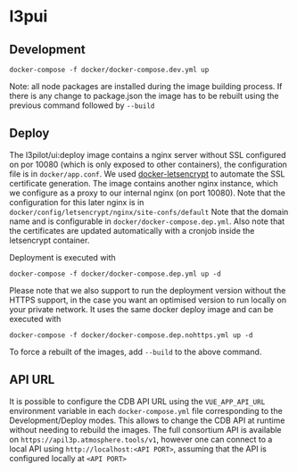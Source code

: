 # l3pui

## Development
```
docker-compose -f docker/docker-compose.dev.yml up
```
Note: all node packages are installed during the image building process. If there is any change to package.json the image has to be rebuilt using the previous command followed by `--build`

## Deploy
The l3pilot/ui:deploy image contains a nginx server without SSL configured on por 10080 (which is only exposed to other containers), the configuration file is in `docker/app.conf`.
We used [docker-letsencrypt](https://github.com/linuxserver/docker-letsencrypt) to automate the SSL certificate generation. The image contains another nginx instance, which we configure as a proxy to our internal nginx (on port 10080). Note that the configuration for this later nginx is in `docker/config/letsencrypt/nginx/site-confs/default`
Note that the domain name and is configurable in `docker/docker-compose.dep.yml`. Also note that the certificates are updated automatically with a cronjob inside the letsencrypt container.

Deployment is executed with
```
docker-compose -f docker/docker-compose.dep.yml up -d
```

Please note that we also support to run the deployment version without the HTTPS support, in the case you want an optimised version to run locally on your private network.
It uses the same docker deploy image and can be executed with
```
docker-compose -f docker/docker-compose.dep.nohttps.yml up -d
```

To force a rebuilt of the images, add `--build` to the above command.

## API URL
It is possible to configure the CDB API URL using the `VUE_APP_API_URL` environment variable in each `docker-compose.yml` file corresponding to the Development/Deploy modes.
This allows to change the CDB API at runtime without needing to rebuild the images.
The full consortium API is available on `https://apil3p.atmosphere.tools/v1`, however one can connect to a local API using `http://localhost:<API PORT>`, assuming that the API is configured locally at `<API PORT>`
